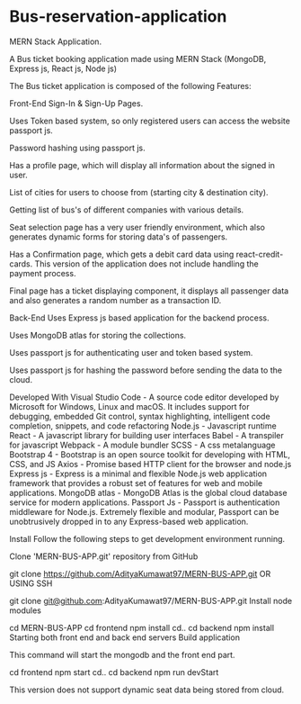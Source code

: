 # Bus-reservation-application
MERN Stack Application.

A Bus ticket booking application made using MERN Stack (MongoDB, Express js, React js, Node js)

The Bus ticket application is composed of the following Features:

Front-End
Sign-In & Sign-Up Pages.

Uses Token based system, so only registered users can access the website passport js.

Password hashing using passport js.

Has a profile page, which will display all information about the signed in user.

List of cities for users to choose from (starting city & destination city).

Getting list of bus's of different companies with various details.

Seat selection page has a very user friendly environment, which also generates dynamic forms for storing data's of passengers.

Has a Confirmation page, which gets a debit card data using react-credit-cards. This version of the application does not include handling the payment process.

Final page has a ticket displaying component, it displays all passenger data and also generates a random number as a transaction ID.

Back-End
Uses Express js based application for the backend process.

Uses MongoDB atlas for storing the collections.

Uses passport js for authenticating user and token based system.

Uses passport js for hashing the password before sending the data to the cloud.

Developed With
Visual Studio Code - A source code editor developed by Microsoft for Windows, Linux and macOS. It includes support for debugging, embedded Git control, syntax highlighting, intelligent code completion, snippets, and code refactoring
Node.js - Javascript runtime
React - A javascript library for building user interfaces
Babel - A transpiler for javascript
Webpack - A module bundler
SCSS - A css metalanguage
Bootstrap 4 - Bootstrap is an open source toolkit for developing with HTML, CSS, and JS
Axios - Promise based HTTP client for the browser and node.js
Express js - Express is a minimal and flexible Node.js web application framework that provides a robust set of features for web and mobile applications.
MongoDB atlas - MongoDB Atlas is the global cloud database service for modern applications.
Passport Js - Passport is authentication middleware for Node.js. Extremely flexible and modular, Passport can be unobtrusively dropped in to any Express-based web application.

Install
Follow the following steps to get development environment running.

Clone 'MERN-BUS-APP.git' repository from GitHub

git clone https://github.com/AdityaKumawat97/MERN-BUS-APP.git
OR USING SSH

git clone git@github.com:AdityaKumawat97/MERN-BUS-APP.git
Install node modules

cd MERN-BUS-APP
cd frontend
npm install
cd..
cd backend
npm install
Starting both front end and back end servers
Build application

This command will start the mongodb and the front end part.

cd frontend
npm start
cd..
cd backend
npm run devStart

This version does not support dynamic seat data being stored from cloud.


